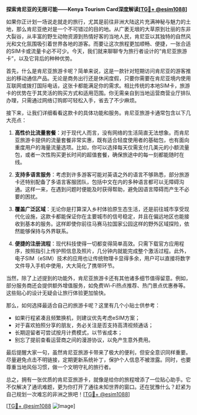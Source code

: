 **探索肯尼亚的无限可能——Kenya Tourism Card深度解读[[TG💪+ @esim1088](https://t.me/s/esim1088)]**

如果你正计划一场说走就走的旅行，尤其是前往非洲大陆这片充满神秘与魅力的土地，那么肯尼亚绝对是一个不可错过的目的地。从广袤无垠的大草原到壮丽的东非大裂谷，从丰富的野生动物资源到热情好客的当地人民，肯尼亚以其独特的自然风光和文化氛围吸引着世界各地的游客。而要让这次旅程更加顺畅、便捷，一张合适的SIM卡或流量卡必不可少。今天，我们就来聊聊专为旅行者设计的“肯尼亚旅游卡”，以及它背后的种种优势。

首先，什么是肯尼亚旅游卡呢？简单来说，这是一款针对短期访问肯尼亚的游客推出的移动通信产品。无论是商务出行还是休闲度假，只要你需要在肯尼亚境内使用互联网或拨打国际电话，这张卡都能满足你的需求。相比传统的本地SIM卡，旅游卡的优势在于其灵活的购买方式和适用范围。你无需亲自到当地运营商营业厅排队办理，只需通过网络订购即可轻松入手，省去了不少麻烦。

接下来，让我们详细看看这款卡的具体功能和服务。肯尼亚旅游卡通常包含以下几大亮点：

1. **高性价比流量套餐**：对于现代人而言，没有网络的生活简直无法想象。而肯尼亚旅游卡提供的流量套餐非常实惠，既有适合轻度使用者的基础包，也有面向重度用户的海量流量选项。比如，你可以选择每天仅需支付几美元的小额流量包，或者一次性购买更长时间的超值套餐，确保旅途中的每一刻都能随时在线。

2. **支持多语言服务**：考虑到许多游客可能对英语之外的语言不够熟悉，部分旅游卡还特别配备了多语言客服团队，包括中文在内的多种语言都可以无障碍沟通。这样一来，在遇到问题时便能及时获得帮助，避免因语言障碍而产生不必要的困扰。

3. **覆盖广泛区域**：无论你是打算深入乡村体验原生态生活，还是前往城市享受现代化设施，这款卡都能保证你在主要城市的信号稳定，并且在偏远地区也能接收到基本的服务。这样即使你前往马赛马拉国家公园这样的野外区域探险，依然能够保持与外界联系。

4. **便捷的注册流程**：现代科技使得一切都变得简单高效。只需下载官方应用程序，按照指引上传护照信息及照片，几分钟内就能完成整个激活过程。此外，电子SIM（eSIM）技术的应用也让传统物理卡显得多余，用户可以直接将数字文件导入手机中使用，大大简化了携带环节。

当然，除了上述提到的功能外，肯尼亚旅游卡还有其他诸多细节值得留意。例如，部分服务商还会提供额外增值服务，如免费Wi-Fi热点推荐、热门景点优惠券等。这些贴心的设计无疑会让旅行体验更加愉快。

那么，如何选择最适合自己的旅游卡呢？这里有几个小贴士供参考：

- 如果行程紧凑且频繁换机，则建议优先考虑eSIM方案；
- 对于喜欢拍照分享的朋友，务必关注是否支持高清视频通话；
- 长期逗留者可尝试按月计费模式，以节省成本；
- 别忘了提前查看运营商之间的漫游协议，以免产生意外费用。

最后提醒大家一句，虽然肯尼亚旅游卡带来了极大的便利，但安全意识同样重要。尽量避免点击不明链接，定期更新系统补丁，保护个人信息不被泄露。同时，也要尊重当地风俗习惯，做一个文明守礼的旅行者。

总之，拥有一张优质的肯尼亚旅游卡，就像是给你的旅程增添了一位贴心助手。它不仅解决了通讯难题，更为你打开了通往未知世界的窗口。还在犹豫什么？赶紧为自己规划一次难忘的非洲之旅吧！[[TG💪+ @esim1088](https://t.me/s/esim1088)]

[[TG💪+ @esim1088](https://t.me/s/esim1088) ![Image](https://i.postimg.cc/4NQfJmqS/Snipaste-2025-05-13-00-14-12.png)]